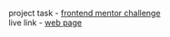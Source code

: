 project task - [frontend mentor challenge](https://www.frontendmentor.io/challenges/ping-single-column-coming-soon-page-5cadd051fec04111f7b848da)  
live link - [web page](https://bespoke-medovik-b16c6c.netlify.app/)
